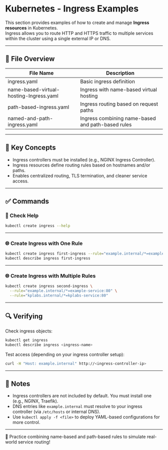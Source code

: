 # Kubernetes - Ingress Examples

This section provides examples of how to create and manage **Ingress resources** in Kubernetes.  
Ingress allows you to route HTTP and HTTPS traffic to multiple services within the cluster using a single external IP or DNS.

---

## 📁 File Overview

| File Name                              | Description                                     |
|----------------------------------------|-------------------------------------------------|
| ingress.yaml                           | Basic ingress definition                        |
| name-based-virtual-hosting-Ingress.yaml| Ingress with name-based virtual hosting         |
| path-based-ingress.yaml                | Ingress routing based on request paths          |
| named-and-path-ingress.yaml            | Ingress combining name-based and path-based rules |

---

## 🧠 Key Concepts

- Ingress controllers must be installed (e.g., NGINX Ingress Controller).
- Ingress resources define routing rules based on hostnames and/or paths.
- Enables centralized routing, TLS termination, and cleaner service access.

---

## ✅ Commands

### 📘 Check Help
```bash
kubectl create ingress --help
```

---

### 🌐 Create Ingress with One Rule
```bash
kubectl create ingress first-ingress --rule="example.internal/*=example-service:80"
kubectl describe ingress first-ingress
```

---

### 🌐 Create Ingress with Multiple Rules
```bash
kubectl create ingress second-ingress \
  --rule="example.internal/*=example-service:80" \
  --rule="kplabs.internal/*=kplabs-service:80"
```

---

## 🔍 Verifying

Check ingress objects:
```bash
kubectl get ingress
kubectl describe ingress <ingress-name>
```

Test access (depending on your ingress controller setup):
```bash
curl -H "Host: example.internal" http://<ingress-controller-ip>
```

---

## 📌 Notes

- Ingress controllers are not included by default. You must install one (e.g., NGINX, Traefik).
- DNS entries like `example.internal` must resolve to your ingress controller (via `/etc/hosts` or internal DNS).
- Use `kubectl apply -f <file>` to deploy YAML-based configurations for more control.

---

🧠 Practice combining name-based and path-based rules to simulate real-world service routing!
